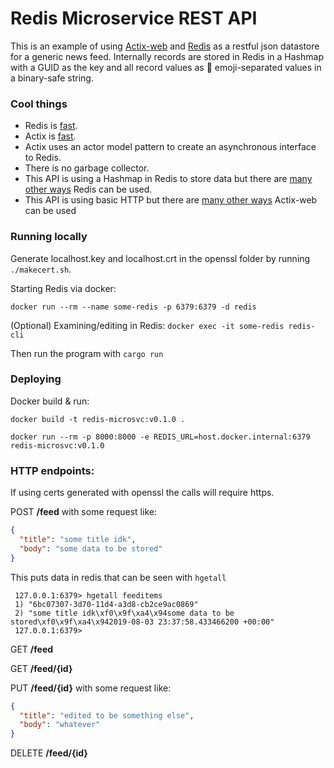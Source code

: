 # Redis Microservice REST API

This is an example of using [Actix-web](https://crates.io/crates/actix-web) and [Redis](http://redis.io) as a restful json datastore for a generic news feed.
Internally records are stored in Redis in a Hashmap with a GUID as the key and all record values as 🤔 emoji-separated values in a binary-safe string.


### Cool things
* Redis is [fast](https://redis.io/topics/benchmarks).
* Actix is [fast](https://www.techempower.com/benchmarks/#section=data-r17&hw=ph&test=plaintext).
* Actix uses an actor model pattern to create an asynchronous interface to Redis.
* There is no garbage collector.
* This API is using a Hashmap in Redis to store data but there are [many other ways](https://redis.io/documentation) Redis can be used.
* This API is using basic HTTP but there are [many other ways](https://github.com/actix/examples) Actix-web can be used

### Running locally
Generate localhost.key and localhost.crt in the openssl folder by running
`./makecert.sh`.

Starting Redis via docker:

`docker run --rm --name some-redis -p 6379:6379 -d redis`

(Optional) Examining/editing in Redis:
`docker exec -it some-redis redis-cli`

Then run the program with `cargo run`

### Deploying

Docker build & run:

`docker build -t redis-microsvc:v0.1.0 .`

`docker run --rm -p 8000:8000 -e REDIS_URL=host.docker.internal:6379 redis-microsvc:v0.1.0`

### HTTP endpoints:

If using certs generated with openssl the calls will require https.

POST **/feed** with some request like:
```json
{
  "title": "some title idk",
  "body": "some data to be stored"
}
```

This puts data in redis that can be seen with `hgetall`
```
 127.0.0.1:6379> hgetall feeditems
 1) "6bc07307-3d70-11d4-a3d8-cb2ce9ac0869"
 2) "some title idk\xf0\x9f\xa4\x94some data to be stored\xf0\x9f\xa4\x942019-08-03 23:37:58.433466200 +00:00"
 127.0.0.1:6379> 
```

GET **/feed**

GET **/feed/{id}**

PUT **/feed/{id}** with some request like:
```json
{
  "title": "edited to be something else",
  "body": "whatever"
}
```

DELETE **/feed/{id}**
